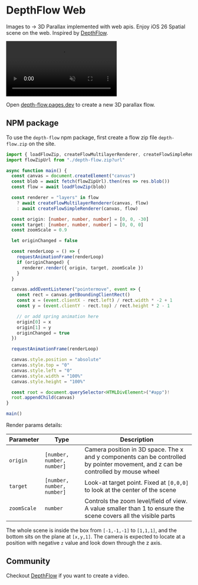 
# DepthFlow Web

Images to → 3D Parallax implemented with web apis. Enjoy iOS 26 Spatial scene on the web. Inspired by [DepthFlow](https://github.com/BrokenSource/DepthFlow).

<video src="https://github.com/user-attachments/assets/fdf0cd2f-c634-4b6c-8b6b-b91851745e10" muted controls></video>

Open [depth-flow.pages.dev](https://depth-flow.pages.dev/) to create a new 3D parallax flow.


## NPM package

To use the `depth-flow` npm package, first create a flow zip file `depth-flow.zip` on the site.


```ts
import { loadFlowZip, createFlowMultilayerRenderer, createFlowSimpleRenderer } from "depth-flow"
import flowZipUrl from "./depth-flow.zip?url"

async function main() {
  const canvas = document.createElement("canvas")
  const blob = await fetch(flowZipUrl).then(res => res.blob())
  const flow = await loadFlowZip(blob)

  const renderer = "layers" in flow
    ? await createFlowMultilayerRenderer(canvas, flow)
    : await createFlowSimpleRenderer(canvas, flow)

  const origin: [number, number, number] = [0, 0, -30]
  const target: [number, number, number] = [0, 0, 0]
  const zoomScale = 0.9

  let originChanged = false

  const renderLoop = () => {
    requestAnimationFrame(renderLoop)
    if (originChanged) {
      renderer.render({ origin, target, zoomScale })
    }
  }

  canvas.addEventListener("pointermove", event => {
    const rect = canvas.getBoundingClientRect()
    const x = (event.clientX - rect.left) / rect.width * -2 + 1
    const y = (event.clientY - rect.top) / rect.height * 2 - 1

    // or add spring animation here
    origin[0] = x
    origin[1] = y
    originChanged = true
  })

  requestAnimationFrame(renderLoop)

  canvas.style.position = "absolute"
  canvas.style.top = "0"
  canvas.style.left = "0"
  canvas.style.width = "100%"
  canvas.style.height = "100%"

  const root = document.querySelector<HTMLDivElement>("#app")!
  root.appendChild(canvas)
}

main()
```

Render params details:

| Parameter | Type | Description |
|-----------|------|-------------|
| `origin` | `[number, number, number]` | Camera position in 3D space. The x and y components can be controlled by pointer movement, and z can be controlled by mouse wheel |
| `target` | `[number, number, number]` | Look-at target point. Fixed at `[0,0,0]` to look at the center of the scene |
| `zoomScale` | `number` | Controls the zoom level/field of view. A value smaller than 1 to ensure the scene covers all the visible parts |


The whole scene is inside the box from `[-1,-1,-1]` to `[1,1,1]`, and the bottom sits on the plane at `[x,y,1]`. The camera is expected to locate at a position with negative `z` value and look down through the z axis.


## Community

Checkout [DepthFlow](https://github.com/BrokenSource/DepthFlow) if you want to create a video.
